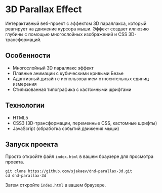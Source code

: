# 3D Parallax Effect

Интерактивный веб-проект с эффектом 3D параллакса, который реагирует на движение курсора мыши. Эффект создает иллюзию глубины с помощью многослойных изображений и CSS 3D-трансформаций.

## Особенности

- Многослойный 3D параллакс эффект
- Плавные анимации с кубическими кривыми Безье
- Адаптивный дизайн с использованием относительных единиц измерения
- Стилизованная типографика с кастомными шрифтами

## Технологии

- HTML5
- CSS3 (3D-трансформации, переменные CSS, кастомные шрифты)
- JavaScript (обработка событий движения мыши)

## Запуск проекта

Просто откройте файл `index.html` в вашем браузере для просмотра проекта.

```
git clone https://github.com/sjakaev/dnd-parallax-3d.git
cd dnd-parallax-3d
```

Затем откройте `index.html` в вашем браузере.
